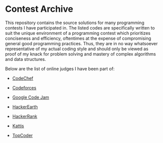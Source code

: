 # Contest Archive
This repository contains the source solutions for many programming
contests I have participated in. The listed codes are specifically written to
suit the unique environment of a programming contest which prioritizes
conciseness and efficiency, oftentimes at the expense of compromising general
good programming practices. Thus, they are in no way whatsoever representative
of my actual coding style and should only be viewed as proof of my knack for
problem solving and mastery of complex algorithms and data structures.

Below are the list of online judges I have been part of:

* [CodeChef](http://codechef.com/)

* [Codeforces](http://codeforces.com/)

* [Google Code Jam](https://code.google.com/codejam/)

* [HackerEarth](https://www.hackerearth.com/)

* [HackerRank](https://www.hackerrank.com/)

* [Kattis](http://open.kattis.com/)

* [TopCoder](https://www.topcoder.com/)